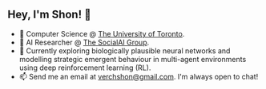 ## Hey, I'm Shon! 👋

- 📖 Computer Science @ [The University of Toronto](https://www.utoronto.ca/).
- 🔭 AI Researcher @ [The SocialAI Group](https://social-ai.ca/).
- 🌱 Currently exploring biologically plausible neural networks and modelling strategic emergent behaviour in multi-agent environments using deep reinforcement learning (RL).
- 📫 Send me an email at [verchshon@gmail.com](mailto:verchshon@gmail.com). I'm always open to chat!
  
<!--
**galacticglum/galacticglum** is a ✨ _special_ ✨ repository because its `README.md` (this file) appears on your GitHub profile.

Here are some ideas to get you started:

- 🔭 I’m currently working on ...
- 🌱 I’m currently learning ...
- 👯 I’m looking to collaborate on ...
- 🤔 I’m looking for help with ...
- 💬 Ask me about ...
- 📫 How to reach me: ...
- 😄 Pronouns: ...
- ⚡ Fun fact: ...
-->
